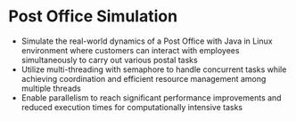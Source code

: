# Post Office Simulation

- Simulate the real-world dynamics of a Post Office with Java in Linux environment where customers can interact with employees simultaneously to carry out various postal tasks
- Utilize multi-threading with semaphore to handle concurrent tasks while achieving coordination and efficient resource management among multiple threads
- Enable parallelism to reach significant performance improvements and reduced execution times for computationally intensive tasks
